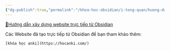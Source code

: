 ```yaml
---
{"dg-publish":true,"permalink":"/khoa-hoc-obsidian/i-tong-quan/huong-dan-xay-dung-website-truc-tiep-tu-obsidian/","dgPassFrontmatter":true,"noteIcon":"1","created":"","updated":""}
---
```


[💎Hướng dẫn xây dựng website trực tiếp từ Obsidian](https://www.facebook.com/groups/219067851029823/posts/243678881902053/)

Các Website đã tạo trực tiếp từ Obsidian  để bạn tham khảo thêm:

```ad-info
[khóa học anki](https://hocanki.com/)
```
